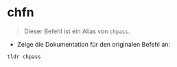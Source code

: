 # chfn

> Dieser Befehl ist ein Alias von `chpass`.

- Zeige die Dokumentation für den originalen Befehl an:

`tldr chpass`
